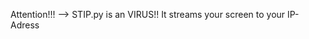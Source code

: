 Attention!!!  -->  STIP.py is an VIRUS!!
                   It streams your screen to your IP-Adress
